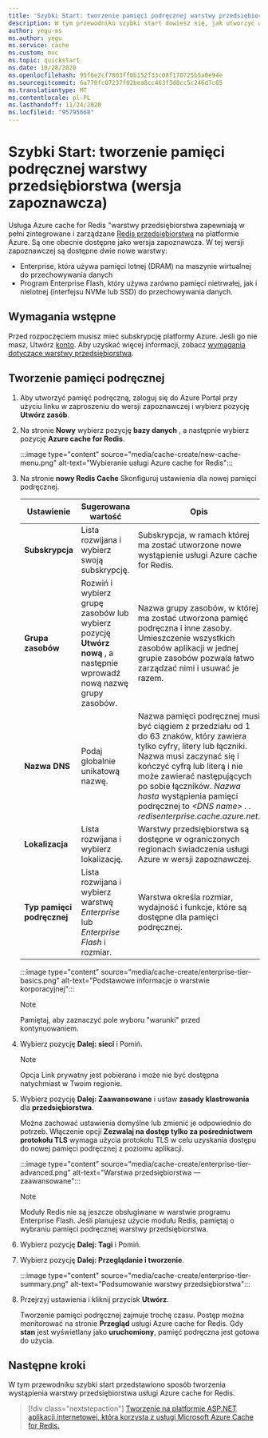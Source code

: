 ```yaml
---
title: 'Szybki Start: tworzenie pamięci podręcznej warstwy przedsiębiorstwa'
description: W tym przewodniku szybki start dowiesz się, jak utworzyć wystąpienie pamięci podręcznej platformy Azure dla warstwy przedsiębiorstwa Redis
author: yegu-ms
ms.author: yegu
ms.service: cache
ms.custom: mvc
ms.topic: quickstart
ms.date: 10/28/2020
ms.openlocfilehash: 95f6e2cf7803ff0b152f33c08f170725b5a0e94e
ms.sourcegitcommit: 6a770fc07237f02bea8cc463f3d8cc5c246d7c65
ms.translationtype: MT
ms.contentlocale: pl-PL
ms.lasthandoff: 11/24/2020
ms.locfileid: "95795668"
---
```

# <a name="quickstart-create-an-enterprise-tier-cache-preview"></a>Szybki Start: tworzenie pamięci podręcznej warstwy przedsiębiorstwa (wersja zapoznawcza)

Usługa Azure cache for Redis "warstwy przedsiębiorstwa zapewniają w pełni zintegrowane i zarządzane [Redis przedsiębiorstwa](https://redislabs.com/redis-enterprise/) na platformie Azure. Są one obecnie dostępne jako wersja zapoznawcza. W tej wersji zapoznawczej są dostępne dwie nowe warstwy:
* Enterprise, która używa pamięci lotnej (DRAM) na maszynie wirtualnej do przechowywania danych
* Program Enterprise Flash, który używa zarówno pamięci nietrwałej, jak i nielotnej (interfejsu NVMe lub SSD) do przechowywania danych.

## <a name="prerequisites"></a>Wymagania wstępne

Przed rozpoczęciem musisz mieć subskrypcję platformy Azure. Jeśli go nie masz, Utwórz [konto](https://azure.microsoft.com/). Aby uzyskać więcej informacji, zobacz [wymagania dotyczące warstwy przedsiębiorstwa](cache-overview.md#enterprise-tier-requirements).

## <a name="create-a-cache"></a>Tworzenie pamięci podręcznej
1. Aby utworzyć pamięć podręczną, zaloguj się do Azure Portal przy użyciu linku w zaproszeniu do wersji zapoznawczej i wybierz pozycję **Utwórz zasób**.

1. Na stronie **Nowy** wybierz pozycję **bazy danych** , a następnie wybierz pozycję **Azure cache for Redis**.
   
   :::image type="content" source="media/cache-create/new-cache-menu.png" alt-text="Wybieranie usługi Azure cache for Redis":::
   
1. Na stronie **nowy Redis Cache** Skonfiguruj ustawienia dla nowej pamięci podręcznej.
   
   | Ustawienie      | Sugerowana wartość  | Opis |
   | ------------ |  ------- | -------------------------------------------------- |
   | **Subskrypcja** | Lista rozwijana i wybierz swoją subskrypcję. | Subskrypcja, w ramach której ma zostać utworzone nowe wystąpienie usługi Azure cache for Redis. | 
   | **Grupa zasobów** | Rozwiń i wybierz grupę zasobów lub wybierz pozycję **Utwórz nową** , a następnie wprowadź nową nazwę grupy zasobów. | Nazwa grupy zasobów, w której ma zostać utworzona pamięć podręczna i inne zasoby. Umieszczenie wszystkich zasobów aplikacji w jednej grupie zasobów pozwala łatwo zarządzać nimi i usuwać je razem. | 
   | **Nazwa DNS** | Podaj globalnie unikatową nazwę. | Nazwa pamięci podręcznej musi być ciągiem z przedziału od 1 do 63 znaków, który zawiera tylko cyfry, litery lub łączniki. Nazwa musi zaczynać się i kończyć cyfrą lub literą i nie może zawierać następujących po sobie łączników. *Nazwa hosta* wystąpienia pamięci podręcznej to *\<DNS name> . <Azure region> . redisenterprise.cache.azure.net*. | 
   | **Lokalizacja** | Lista rozwijana i wybierz lokalizację. | Warstwy przedsiębiorstwa są dostępne w ograniczonych regionach świadczenia usługi Azure w wersji zapoznawczej. |
   | **Typ pamięci podręcznej** | Lista rozwijana i wybierz warstwę *Enterprise* lub *Enterprise Flash* i rozmiar. |  Warstwa określa rozmiar, wydajność i funkcje, które są dostępne dla pamięci podręcznej. |
   
   :::image type="content" source="media/cache-create/enterprise-tier-basics.png" alt-text="Podstawowe informacje o warstwie korporacyjnej":::

   > [!NOTE] 
   > Pamiętaj, aby zaznaczyć pole wyboru "warunki" przed kontynuowaniem.
   >

1. Wybierz pozycję **Dalej: sieci** i Pomiń.

   > [!NOTE] 
   > Opcja Link prywatny jest pobierana i może nie być dostępna natychmiast w Twoim regionie.
   >

1. Wybierz pozycję **Dalej: Zaawansowane** i ustaw **zasady klastrowania** dla **przedsiębiorstwa**.
   
   Można zachować ustawienia domyślne lub zmienić je odpowiednio do potrzeb. Włączenie opcji **Zezwalaj na dostęp tylko za pośrednictwem protokołu TLS** wymaga użycia protokołu TLS w celu uzyskania dostępu do nowej pamięci podręcznej z poziomu aplikacji.

   :::image type="content" source="media/cache-create/enterprise-tier-advanced.png" alt-text="Warstwa przedsiębiorstwa — zaawansowane":::

   > [!NOTE] 
   > Moduły Redis nie są jeszcze obsługiwane w warstwie programu Enterprise Flash. Jeśli planujesz użycie modułu Redis, pamiętaj o wybraniu pamięci podręcznej warstwy przedsiębiorstwa.
   >
   
1. Wybierz pozycję **Dalej: Tagi** i Pomiń.

1. Wybierz pozycję **Dalej: Przeglądanie i tworzenie**.

   :::image type="content" source="media/cache-create/enterprise-tier-summary.png" alt-text="Podsumowanie warstwy przedsiębiorstwa":::

1. Przejrzyj ustawienia i kliknij przycisk **Utwórz**.
   
   Tworzenie pamięci podręcznej zajmuje trochę czasu. Postęp można monitorować na stronie **Przegląd** usługi Azure cache for Redis. Gdy **stan** jest wyświetlany jako **uruchomiony**, pamięć podręczna jest gotowa do użycia.

## <a name="next-steps"></a>Następne kroki

W tym przewodniku szybki start przedstawiono sposób tworzenia wystąpienia warstwy przedsiębiorstwa usługi Azure cache for Redis.

> [!div class="nextstepaction"]
> [Tworzenie na platformie ASP.NET aplikacji internetowej, która korzysta z usługi Microsoft Azure Cache for Redis.](./cache-web-app-howto.md)

